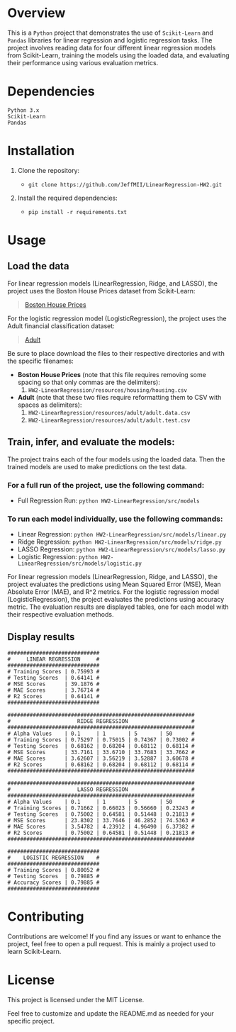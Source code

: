 # Overview
This is a `Python` project that demonstrates the use of `Scikit-Learn` and `Pandas` libraries for linear regression and logistic regression tasks. The project involves reading data for four different linear regression models from Scikit-Learn, training the models using the loaded data, and evaluating their performance using various evaluation metrics.

# Dependencies

```
Python 3.x
Scikit-Learn
Pandas
```

# Installation

1. Clone the repository: 
   - `git clone https://github.com/JeffMII/LinearRegression-HW2.git`

2. Install the required dependencies: 
   - `pip install -r requirements.txt`

# Usage

## Load the data

For linear regression models (LinearRegression, Ridge, and LASSO), the project uses the Boston House Prices dataset from Scikit-Learn: 

> [Boston House Prices](https://www.kaggle.com/datasets/vikrishnan/boston-house-prices)

For the logistic regression model (LogisticRegression), the project uses the Adult financial classification dataset:

> [Adult](https://archive.ics.uci.edu/dataset/2/adult)

Be sure to place download the files to their respective directories and with the specific filenames:

- **Boston House Prices** (note that this file requires removing some spacing so that only commas are the delimiters):
  1. `HW2-LinearRegression/resources/housing/housing.csv`
- **Adult** (note that these two files require reformatting them to CSV with spaces as delimiters):
  1. `HW2-LinearRegression/resources/adult/adult.data.csv`
  2. `HW2-LinearRegression/resources/adult/adult.test.csv`

## Train, infer, and evaluate the models:

The project trains each of the four models using the loaded data. Then the trained models are used to make predictions on the test data.

### For a full run of the project, use the following command:

- Full Regression Run: `python HW2-LinearRegression/src/models`

### To run each model individually, use the following commands:

- Linear Regression: `python HW2-LinearRegression/src/models/linear.py`
- Ridge Regression: `python HW2-LinearRegression/src/models/ridge.py`
- LASSO Regression: `python HW2-LinearRegression/src/models/lasso.py`
- Logistic Regression: `python HW2-LinearRegression/src/models/logistic.py`

For linear regression models (LinearRegression, Ridge, and LASSO), the project evaluates the predictions using Mean Squared Error (MSE), Mean Absolute Error (MAE), and R^2 metrics. For the logistic regression model (LogisticRegression), the project evaluates the predictions using accuracy metric. The evaluation results are displayed tables, one for each model with their respective evaluation methods.

## Display results

```
#############################
#     LINEAR REGRESSION     #
#############################
# Training Scores | 0.75993 #
# Testing Scores  | 0.64141 #
# MSE Scores      | 39.1876 #
# MAE Scores      | 3.76714 #
# R2 Scores       | 0.64141 #
#############################

###########################################################
#                     RIDGE REGRESSION                    #
###########################################################
# Alpha Values    | 0.1     | 1       | 5       | 50      #
# Training Scores | 0.75297 | 0.75015 | 0.74367 | 0.73002 #
# Testing Scores  | 0.68162 | 0.68204 | 0.68112 | 0.68114 #
# MSE Scores      | 33.7161 | 33.6710 | 33.7683 | 33.7662 #
# MAE Scores      | 3.62607 | 3.56219 | 3.52887 | 3.60678 #
# R2 Scores       | 0.68162 | 0.68204 | 0.68112 | 0.68114 #
###########################################################

###########################################################
#                     LASSO REGRESSION                    #
###########################################################
# Alpha Values    | 0.1     | 1       | 5       | 50      #
# Training Scores | 0.71662 | 0.66023 | 0.56660 | 0.23243 #
# Testing Scores  | 0.75002 | 0.64581 | 0.51448 | 0.21813 #
# MSE Scores      | 23.8302 | 33.7646 | 46.2852 | 74.5363 #
# MAE Scores      | 3.54782 | 4.23912 | 4.96490 | 6.37382 #
# R2 Scores       | 0.75002 | 0.64581 | 0.51448 | 0.21813 #
###########################################################

#############################
#    LOGISTIC REGRESSION    #
#############################
# Training Scores | 0.80052 #
# Testing Scores  | 0.79885 #
# Accuracy Scores | 0.79885 #
#############################
```

# Contributing

Contributions are welcome! If you find any issues or want to enhance the project, feel free to open a pull request. This is mainly a project used to learn Scikit-Learn.

# License

This project is licensed under the MIT License.

Feel free to customize and update the README.md as needed for your specific project.
